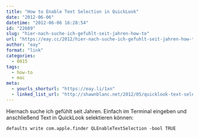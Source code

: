 ```yaml
---
title: "How to Enable Text Selection in QuickLook"
date: "2012-06-06"
datetime: "2012-06-06 16:28:54"
id: "22689"
slug: "hier-nach-suche-ich-gefuhlt-seit-jahren-how-to"
url: "https://eay.cc/2012/hier-nach-suche-ich-gefuhlt-seit-jahren-how-to/"
author: "eay"
format: "link"
categories:
  - 0815
tags:
  - how-to
  - mac
meta:
  - yourls_shorturl: "https://eay.li/1xn"
  - linked_list_url: "http://shawnblanc.net/2012/05/quicklook-text-selection/"
---
```


Hiernach suche ich gefühlt seit Jahren. Einfach im Terminal eingeben und anschließend Text in QuickLook selektieren können:

`defaults write com.apple.finder QLEnableTextSelection -bool TRUE`

